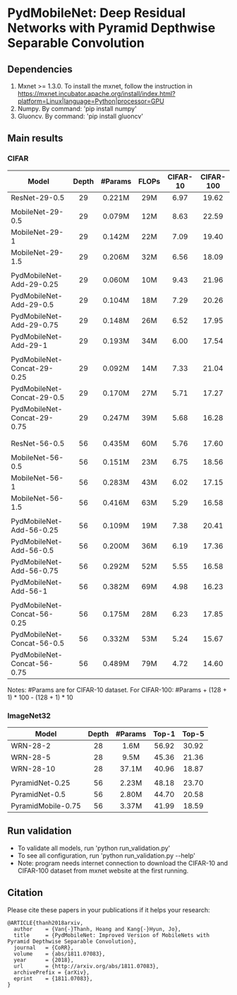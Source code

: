 # PydMobileNet: Deep Residual Networks with Pyramid Depthwise Separable Convolution
## Dependencies
1. Mxnet >= 1.3.0. To install the mxnet, follow the instruction in https://mxnet.incubator.apache.org/install/index.html?platform=Linux|language=Python|processor=GPU
2. Numpy. By command: 'pip install numpy'
3. Gluoncv. By command: 'pip install gluoncv'

## Main results
### CIFAR

| Model | Depth | #Params | FLOPs | CIFAR-10 | CIFAR-100 |
| --- | :-: | :-: | :-: | :-: | :-: |
| ResNet-29-0.5 | 29 | 0.221M | 29M | 6.97 | 19.62 |
| | | | | | | |
| MobileNet-29-0.5 | 29 | 0.079M | 12M | 8.63 | 22.59 |
| MobileNet-29-1 | 29 | 0.142M | 22M | 7.09 | 19.40 |
| MobileNet-29-1.5 | 29 | 0.206M | 32M | 6.56 | 18.09 |
| | | | | | | |
| PydMobileNet-Add-29-0.25 | 29 | 0.060M | 10M | 9.43 | 21.96 |
| PydMobileNet-Add-29-0.5 | 29 | 0.104M | 18M | 7.29 | 20.26 |
| PydMobileNet-Add-29-0.75 | 29 | 0.148M | 26M | 6.52 | 17.95 |
| PydMobileNet-Add-29-1 | 29 | 0.193M | 34M | 6.00 | 17.54 |
| | | | | | | |
| PydMobileNet-Concat-29-0.25 | 29 | 0.092M | 14M | 7.33 | 21.04 |
| PydMobileNet-Concat-29-0.5 | 29 | 0.170M | 27M | 5.71 | 17.27 |
| PydMobileNet-Concat-29-0.75 | 29 | 0.247M | 39M | 5.68 | 16.28 |
| | | | | | | |
| | | | | | | |
| ResNet-56-0.5 | 56 | 0.435M | 60M | 5.76 | 17.60 |
| | | | | | | |
| MobileNet-56-0.5 | 56 | 0.151M | 23M | 6.75 | 18.56 |
| MobileNet-56-1 | 56 | 0.283M | 43M | 6.02 | 17.15 |
| MobileNet-56-1.5 | 56 | 0.416M | 63M | 5.29 | 16.58 |
| | | | | | | |
| PydMobileNet-Add-56-0.25 | 56 | 0.109M | 19M | 7.38 | 20.41 |
| PydMobileNet-Add-56-0.5 | 56 | 0.200M | 36M | 6.19 | 17.36 |
| PydMobileNet-Add-56-0.75 | 56 | 0.292M | 52M | 5.55 | 16.58 |
| PydMobileNet-Add-56-1 | 56 | 0.382M | 69M | 4.98 | 16.23 |
| | | | | | | |
| PydMobileNet-Concat-56-0.25 | 56 | 0.175M | 28M | 6.23 | 17.85 |
| PydMobileNet-Concat-56-0.5 | 56 | 0.332M | 53M | 5.24 | 15.67 |
| PydMobileNet-Concat-56-0.75 | 56 | 0.489M | 79M | 4.72 | 14.60 |

Notes: #Params are for CIFAR-10 dataset. For CIFAR-100: #Params + (128 + 1) * 100 - (128 + 1) * 10
### ImageNet32

| Model | Depth | #Params | Top-1 | Top-5 |
| --- | :-: | :-: | :-: | :-: |
| WRN-28-2 | 28 | 1.6M | 56.92 | 30.92 |
| WRN-28-5 | 28 | 9.5M | 45.36 | 21.36 |
| WRN-28-10 | 28 | 37.1M | 40.96 | 18.87 |
| | | | | | |
| PyramidNet-0.25 | 56 | 2.23M | 48.18 | 23.70 |
| PyramidNet-0.5 | 56 | 2.80M | 44.70 | 20.58 |
| PyramidMobile-0.75 | 56 | 3.37M | 41.99 | 18.59 |

## Run validation
- To validate all models, run 'python run_validation.py'
- To see all configuration, run 'python run_validation.py --help'
- Note: program needs internet connection to download the CIFAR-10 and CIFAR-100 dataset from mxnet website at the first running.

## Citation
Please cite these papers in your publications if it helps your research:

    @ARTICLE{thanh2018arxiv,
      author    = {Van{-}Thanh, Hoang and Kang{-}Hyun, Jo},
      title     = {PydMobileNet: Improved Version of MobileNets with Pyramid Depthwise Separable Convolution},
      journal   = {CoRR},
      volume    = {abs/1811.07083},
      year      = {2018},
      url       = {http://arxiv.org/abs/1811.07083},
      archivePrefix = {arXiv},
      eprint    = {1811.07083},
    }
